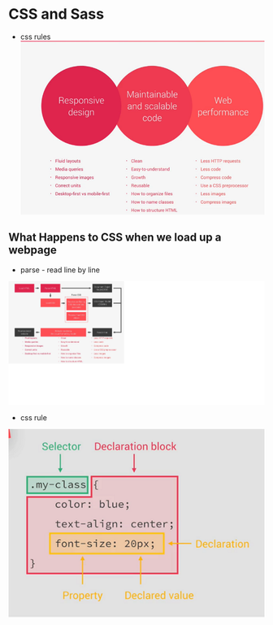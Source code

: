 # CSS and Sass

- css rules
![css rules](./assets/css-clean.png)

## What Happens to CSS when we load up a webpage

- parse - read line by line

![css rules](./assets/load-css.png)

- css rule

![css rules](./assets/css-rule.png)

